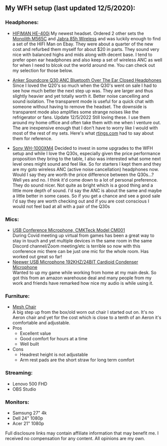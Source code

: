 ## My WFH setup (last updated 12/5/2020):

### Headphones:
- [HIFIMAN HE-400i](https://amzn.to/3iItBQo) My newest headset. Ordered 2 other sets the [Monolith M565C](https://amzn.to/3un8JRD) and [Jabra 85h Wireless](https://amzn.to/3iIpSCM) and was luckily enough to find a set of the HIFI Man on Ebay. They were about a quarter of the new cost and refurbed them myself for about $20 in parts. They sound very nice with balanced highs and mids along with decent base. I tend to prefer open ear headphones and also keep a set of wireless ANC as well for when I need to blcok out the world around me. You can check out my selection for those below.

- [Anker Soundcore Q30 ANC Bluetooth Over The Ear Closed Headphones](https://amzn.to/3ezXE90)   
Since I loved the Q20's so much when the Q30's went on sale I had to see how much better the next step up was. They are larger and thus slightly heavier and yet totally worth it. Better noise cancelling and sound isolation. The transparent mode is useful for a quick chat with someone without having to remove the headset. The downside is transparent mode also amplifies some strange noises like the refrigerator or fans. Update 12/5/2022 Still loving these. I use them around my home office and often take them with me when I venture out. The are inexpensive enough that I don't have to worry like I would with most of the rest of my sets. Here's what [rtings.com](https://www.rtings.com/headphones/reviews/anker/soundcore-life-q30-wireless) had to say about them for reference.

- [Sony WH-1000XM4](https://amzn.to/3upq8cf) Decided to invest in some upgrades to the WFH setup and while I love the Q30s, especially given the price performance proposition they bring to the table, I also was interested what some next level ones might sound and feel like. So for starters I kept them and they are my goto wireless ANC (active noise cancellation) headphones now. Would I say they are worth the price difference between the Q30s...? Well yes and no. I think it'd come down to a lot of personal preference. They do sound nicer. Not quite as bright which is a good thing and a little more depth of sound. I'd say the ANC is about the same and maybe a little better in some cases. So if you get a chance and see a good sale I'd say they are worth checking out and if you are cost conscious I would not feel bad at all with a pair of the Q30s

### Mics:
- [USB Conference Microphone, CMKTeck Model CM001](https://amzn.to/2PPR2Je)   
During Covid meeting up virtual from games has been a great way to stay in touch and yet multiple devices in the same room in the same Discord channel/Zoom meeting/etc is terrible so now with this conference mic there can be just one mic for the whole room. Has worked out great so far! 
- [Neewer USB Microphone 192KHZ/24BIT Cardioid Condenser Microphone](https://amzn.to/3bLxw9z)   
Wanted to up my game while working from home at my main desk. So got this from an amazon warehouse deal and many people from my work and friends have remarked how nice my audio is while using it.

### Furniture:
- [Mesh Chair](https://www.quill.com/quill-brand-hyken-mesh-task-chair-black-23481-cc/cbs/50026235.html)   
A big step up from the box/old worn out chair I started out on. It's no Aeron chair and yet for the cost which is close to a tenth of an Aeron it's comfortable and adjustable.
- Pros
  - Excellent value
  - Good comfort for hours at a time
  - Well built
- Cons
  - Headrest height is not adjustable
  - Arm rest pads are the short straw for long term comfort

### Streaming:
- Lenovo 500 FHD
- OBS Studio

### Monitors:
- Samsung 27" 4k
- Dell 24" 1080p
- Acer 21" 1080p


Full disclosure links may contain affiliate information that may benefit me. I received no compensation for any content. All opinions are my own.
